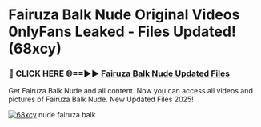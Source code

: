 # Fairuza Balk Nude Original Videos 0nlyFans Leaked - Files Updated! (68xcy)

<h3>🔴 CLICK HERE 🌐==►► <a href="https://tinyurl.com/52m3yx9h" rel="nofollow">Fairuza Balk Nude Updated Files</a></h3>

Get Fairuza Balk Nude and all content. Now you can access all videos and pictures of Fairuza Balk Nude. New Updated Files 2025!

[![68xcy](https://i.imgur.com/TnHtlc8.gif)](https://tinyurl.com/52m3yx9h)
nude fairuza balk